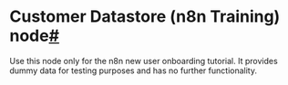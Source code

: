 [](https://github.com/n8n-io/n8n-docs/edit/main/docs/integrations/builtin/app-nodes/n8n-nodes-base.n8ntrainingcustomerdatastore.md "Edit this page")

# Customer Datastore (n8n Training) node[#](#customer-datastore-n8n-training-node "Permanent link")

Use this node only for the n8n new user onboarding tutorial. It provides dummy data for testing purposes and has no further functionality.